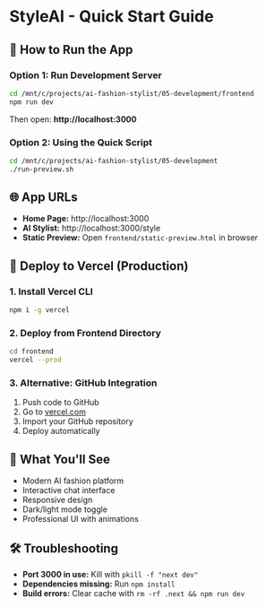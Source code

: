 # StyleAI - Quick Start Guide

## 🎯 How to Run the App

### Option 1: Run Development Server
```bash
cd /mnt/c/projects/ai-fashion-stylist/05-development/frontend
npm run dev
```
Then open: **http://localhost:3000**

### Option 2: Using the Quick Script
```bash
cd /mnt/c/projects/ai-fashion-stylist/05-development
./run-preview.sh
```

## 🌐 App URLs
- **Home Page:** http://localhost:3000
- **AI Stylist:** http://localhost:3000/style
- **Static Preview:** Open `frontend/static-preview.html` in browser

## 🚀 Deploy to Vercel (Production)

### 1. Install Vercel CLI
```bash
npm i -g vercel
```

### 2. Deploy from Frontend Directory
```bash
cd frontend
vercel --prod
```

### 3. Alternative: GitHub Integration
1. Push code to GitHub
2. Go to [vercel.com](https://vercel.com)
3. Import your GitHub repository
4. Deploy automatically

## 📱 What You'll See
- Modern AI fashion platform
- Interactive chat interface
- Responsive design
- Dark/light mode toggle
- Professional UI with animations

## 🛠 Troubleshooting
- **Port 3000 in use:** Kill with `pkill -f "next dev"`
- **Dependencies missing:** Run `npm install`
- **Build errors:** Clear cache with `rm -rf .next && npm run dev`